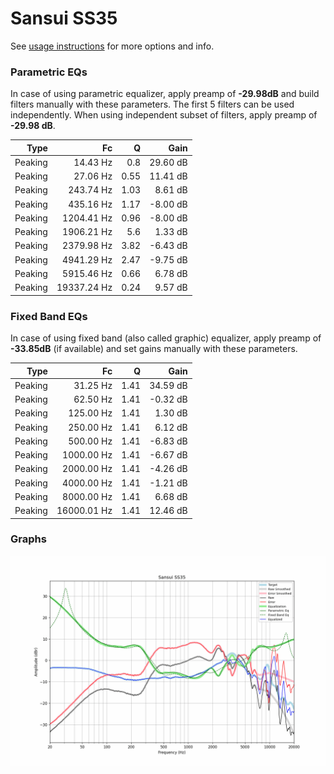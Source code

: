# Sansui SS35
See [usage instructions](https://github.com/jaakkopasanen/AutoEq#usage) for more options and info.

### Parametric EQs
In case of using parametric equalizer, apply preamp of **-29.98dB** and build filters manually
with these parameters. The first 5 filters can be used independently.
When using independent subset of filters, apply preamp of **-29.98 dB**.

| Type    | Fc          |    Q | Gain     |
|--------:|------------:|-----:|---------:|
| Peaking | 14.43 Hz    | 0.8  | 29.60 dB |
| Peaking | 27.06 Hz    | 0.55 | 11.41 dB |
| Peaking | 243.74 Hz   | 1.03 | 8.61 dB  |
| Peaking | 435.16 Hz   | 1.17 | -8.00 dB |
| Peaking | 1204.41 Hz  | 0.96 | -8.00 dB |
| Peaking | 1906.21 Hz  | 5.6  | 1.33 dB  |
| Peaking | 2379.98 Hz  | 3.82 | -6.43 dB |
| Peaking | 4941.29 Hz  | 2.47 | -9.75 dB |
| Peaking | 5915.46 Hz  | 0.66 | 6.78 dB  |
| Peaking | 19337.24 Hz | 0.24 | 9.57 dB  |

### Fixed Band EQs
In case of using fixed band (also called graphic) equalizer, apply preamp of **-33.85dB**
(if available) and set gains manually with these parameters.

| Type    | Fc          |    Q | Gain     |
|--------:|------------:|-----:|---------:|
| Peaking | 31.25 Hz    | 1.41 | 34.59 dB |
| Peaking | 62.50 Hz    | 1.41 | -0.32 dB |
| Peaking | 125.00 Hz   | 1.41 | 1.30 dB  |
| Peaking | 250.00 Hz   | 1.41 | 6.12 dB  |
| Peaking | 500.00 Hz   | 1.41 | -6.83 dB |
| Peaking | 1000.00 Hz  | 1.41 | -6.67 dB |
| Peaking | 2000.00 Hz  | 1.41 | -4.26 dB |
| Peaking | 4000.00 Hz  | 1.41 | -1.21 dB |
| Peaking | 8000.00 Hz  | 1.41 | 6.68 dB  |
| Peaking | 16000.01 Hz | 1.41 | 12.46 dB |

### Graphs
![](./Sansui%20SS35.png)